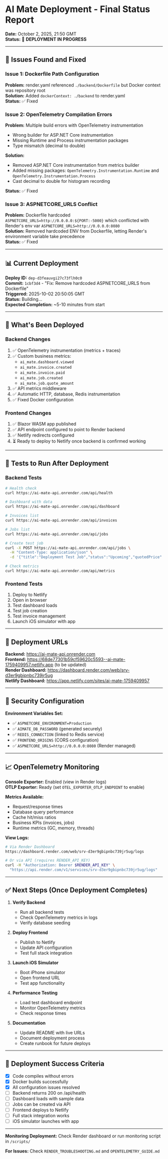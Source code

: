 # AI Mate Deployment - Final Status Report

**Date:** October 2, 2025, 21:50 GMT  
**Status:** 🔄 **DEPLOYMENT IN PROGRESS**

---

## 🔧 Issues Found and Fixed

### Issue 1: Dockerfile Path Configuration
**Problem:** render.yaml referenced `./backend/Dockerfile` but Docker context was repository root  
**Solution:** Added `dockerContext: ./backend` to render.yaml  
**Status:** ✅ Fixed

### Issue 2: OpenTelemetry Compilation Errors
**Problem:** Multiple build errors with OpenTelemetry instrumentation  
- Wrong builder for ASP.NET Core instrumentation
- Missing Runtime and Process instrumentation packages
- Type mismatch (decimal to double)

**Solution:**  
- Removed ASP.NET Core instrumentation from metrics builder
- Added missing packages: `OpenTelemetry.Instrumentation.Runtime` and `OpenTelemetry.Instrumentation.Process`
- Cast decimal to double for histogram recording

**Status:** ✅ Fixed

### Issue 3: ASPNETCORE_URLS Conflict
**Problem:** Dockerfile hardcoded `ASPNETCORE_URLS=http://0.0.0.0:${PORT:-5000}` which conflicted with Render's env var `ASPNETCORE_URLS=http://0.0.0.0:8080`  
**Solution:** Removed hardcoded ENV from Dockerfile, letting Render's environment variable take precedence  
**Status:** ✅ Fixed

---

## 📊 Current Deployment

**Deploy ID:** `dep-d3feauvgi27c73flh0c0`  
**Commit:** `1cbf3d4` - "Fix: Remove hardcoded ASPNETCORE_URLS from Dockerfile"  
**Triggered:** 2025-10-02 20:50:05 GMT  
**Status:** Building...  
**Expected Completion:** ~5-10 minutes from start

---

## 🎯 What's Been Deployed

### Backend Changes
1. ✅ OpenTelemetry instrumentation (metrics + traces)
2. ✅ Custom business metrics:
   - `ai_mate.dashboard.viewed`
   - `ai_mate.invoice.created`  
   - `ai_mate.invoice.paid`
   - `ai_mate.job.created`
   - `ai_mate.job.quote_amount`
3. ✅ API metrics middleware
4. ✅ Automatic HTTP, database, Redis instrumentation
5. ✅ Fixed Docker configuration

### Frontend Changes
1. ✅ Blazor WASM app published
2. ✅ API endpoint configured to point to Render backend
3. ✅ Netlify redirects configured
4. ⏳ Ready to deploy to Netlify once backend is confirmed working

---

## 🧪 Tests to Run After Deployment

### Backend Tests
```bash
# Health check
curl https://ai-mate-api.onrender.com/api/health

# Dashboard with data
curl https://ai-mate-api.onrender.com/api/dashboard

# Invoices list
curl https://ai-mate-api.onrender.com/api/invoices

# Jobs list  
curl https://ai-mate-api.onrender.com/api/jobs

# Create test job
curl -X POST https://ai-mate-api.onrender.com/api/jobs \
  -H "Content-Type: application/json" \
  -d '{"title":"Deployment Test Job","status":"Upcoming","quotedPrice":999.99}'

# Check metrics
curl https://ai-mate-api.onrender.com/api/metrics
```

### Frontend Tests
1. Deploy to Netlify
2. Open in browser
3. Test dashboard loads
4. Test job creation
5. Test invoice management
6. Launch iOS simulator with app

---

## 📱 Deployment URLs

**Backend:** https://ai-mate-api.onrender.com  
**Frontend:** https://68de77301b59cf59620c5593--ai-mate-1759409957.netlify.app (to be updated)  
**Render Dashboard:** https://dashboard.render.com/web/srv-d3er9gbipnbc739jr5ug  
**Netlify Dashboard:** https://app.netlify.com/sites/ai-mate-1759409957

---

## 🔐 Security Configuration

**Environment Variables Set:**
- ✅ `ASPNETCORE_ENVIRONMENT=Production`
- ✅ `AIMATE_DB_PASSWORD` (generated securely)
- ✅ `REDIS_CONNECTION` (linked to Redis service)
- ✅ `FRONTEND_ORIGINS` (CORS configuration)
- ✅ `ASPNETCORE_URLS=http://0.0.0.0:8080` (Render managed)

---

## 📈 OpenTelemetry Monitoring

**Console Exporter:** Enabled (view in Render logs)  
**OTLP Exporter:** Ready (set `OTEL_EXPORTER_OTLP_ENDPOINT` to enable)  

**Metrics Available:**
- Request/response times
- Database query performance
- Cache hit/miss ratios
- Business KPIs (invoices, jobs)
- Runtime metrics (GC, memory, threads)

**View Logs:**
```bash
# Via Render Dashboard
https://dashboard.render.com/web/srv-d3er9gbipnbc739jr5ug/logs

# Or via API (requires RENDER_API_KEY)
curl -H "Authorization: Bearer $RENDER_API_KEY" \
  "https://api.render.com/v1/services/srv-d3er9gbipnbc739jr5ug/logs"
```

---

## ✅ Next Steps (Once Deployment Completes)

1. **Verify Backend**
   - Run all backend tests
   - Check OpenTelemetry metrics in logs
   - Verify database seeding

2. **Deploy Frontend**
   - Publish to Netlify
   - Update API configuration
   - Test full stack integration

3. **Launch iOS Simulator**
   - Boot iPhone simulator
   - Open frontend URL
   - Test app functionality

4. **Performance Testing**
   - Load test dashboard endpoint
   - Monitor OpenTelemetry metrics
   - Check response times

5. **Documentation**
   - Update README with live URLs
   - Document deployment process
   - Create runbook for future deploys

---

## 🎉 Deployment Success Criteria

- [x] Code compiles without errors
- [x] Docker builds successfully
- [x] All configuration issues resolved
- [ ] Backend returns 200 on /api/health
- [ ] Dashboard loads with sample data
- [ ] Jobs can be created via API
- [ ] Frontend deploys to Netlify
- [ ] Full stack integration works
- [ ] iOS simulator launches with app

---

**Monitoring Deployment:** Check Render dashboard or run monitoring script in `/scripts/`

**For Issues:** Check `RENDER_TROUBLESHOOTING.md` and `OPENTELEMETRY_GUIDE.md`

